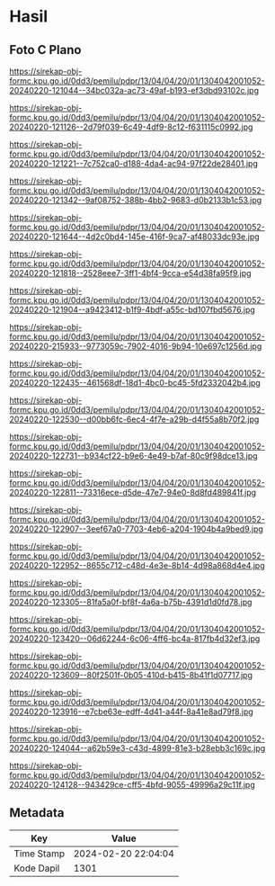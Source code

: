 # Hasil

## Foto C Plano

https://sirekap-obj-formc.kpu.go.id/0dd3/pemilu/pdpr/13/04/04/20/01/1304042001052-20240220-121044--34bc032a-ac73-49af-b193-ef3dbd93102c.jpg

https://sirekap-obj-formc.kpu.go.id/0dd3/pemilu/pdpr/13/04/04/20/01/1304042001052-20240220-121126--2d79f039-6c49-4df9-8c12-f631115c0992.jpg

https://sirekap-obj-formc.kpu.go.id/0dd3/pemilu/pdpr/13/04/04/20/01/1304042001052-20240220-121221--7c752ca0-d188-4da4-ac94-97f22de28401.jpg

https://sirekap-obj-formc.kpu.go.id/0dd3/pemilu/pdpr/13/04/04/20/01/1304042001052-20240220-121342--9af08752-388b-4bb2-9683-d0b2133b1c53.jpg

https://sirekap-obj-formc.kpu.go.id/0dd3/pemilu/pdpr/13/04/04/20/01/1304042001052-20240220-121644--4d2c0bd4-145e-416f-9ca7-af48033dc93e.jpg

https://sirekap-obj-formc.kpu.go.id/0dd3/pemilu/pdpr/13/04/04/20/01/1304042001052-20240220-121818--2528eee7-3ff1-4bf4-9cca-e54d38fa95f9.jpg

https://sirekap-obj-formc.kpu.go.id/0dd3/pemilu/pdpr/13/04/04/20/01/1304042001052-20240220-121904--a9423412-b1f9-4bdf-a55c-bd107fbd5676.jpg

https://sirekap-obj-formc.kpu.go.id/0dd3/pemilu/pdpr/13/04/04/20/01/1304042001052-20240220-215933--9773059c-7902-4016-9b94-10e697c1256d.jpg

https://sirekap-obj-formc.kpu.go.id/0dd3/pemilu/pdpr/13/04/04/20/01/1304042001052-20240220-122435--461568df-18d1-4bc0-bc45-5fd2332042b4.jpg

https://sirekap-obj-formc.kpu.go.id/0dd3/pemilu/pdpr/13/04/04/20/01/1304042001052-20240220-122530--d00bb6fc-6ec4-4f7e-a29b-d4f55a8b70f2.jpg

https://sirekap-obj-formc.kpu.go.id/0dd3/pemilu/pdpr/13/04/04/20/01/1304042001052-20240220-122731--b934cf22-b9e6-4e49-b7af-80c9f98dce13.jpg

https://sirekap-obj-formc.kpu.go.id/0dd3/pemilu/pdpr/13/04/04/20/01/1304042001052-20240220-122811--73316ece-d5de-47e7-94e0-8d8fd489841f.jpg

https://sirekap-obj-formc.kpu.go.id/0dd3/pemilu/pdpr/13/04/04/20/01/1304042001052-20240220-122907--3eef67a0-7703-4eb6-a204-1904b4a9bed9.jpg

https://sirekap-obj-formc.kpu.go.id/0dd3/pemilu/pdpr/13/04/04/20/01/1304042001052-20240220-122952--8655c712-c48d-4e3e-8b14-4d98a868d4e4.jpg

https://sirekap-obj-formc.kpu.go.id/0dd3/pemilu/pdpr/13/04/04/20/01/1304042001052-20240220-123305--81fa5a0f-bf8f-4a6a-b75b-4391d1d0fd78.jpg

https://sirekap-obj-formc.kpu.go.id/0dd3/pemilu/pdpr/13/04/04/20/01/1304042001052-20240220-123420--06d62244-6c06-4ff6-bc4a-817fb4d32ef3.jpg

https://sirekap-obj-formc.kpu.go.id/0dd3/pemilu/pdpr/13/04/04/20/01/1304042001052-20240220-123609--80f2501f-0b05-410d-b415-8b41f1d07717.jpg

https://sirekap-obj-formc.kpu.go.id/0dd3/pemilu/pdpr/13/04/04/20/01/1304042001052-20240220-123916--e7cbe63e-edff-4d41-a44f-8a41e8ad79f8.jpg

https://sirekap-obj-formc.kpu.go.id/0dd3/pemilu/pdpr/13/04/04/20/01/1304042001052-20240220-124044--a62b59e3-c43d-4899-81e3-b28ebb3c169c.jpg

https://sirekap-obj-formc.kpu.go.id/0dd3/pemilu/pdpr/13/04/04/20/01/1304042001052-20240220-124128--943429ce-cff5-4bfd-9055-49996a29c11f.jpg


## Metadata

| Key        | Value               |
| ---------- | ------------------- |
| Time Stamp | 2024-02-20 22:04:04 |
| Kode Dapil | 1301                |



